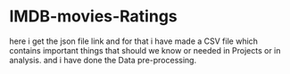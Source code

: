 # IMDB-movies-Ratings
here i get the json file link and for that i have made a CSV file which contains important things that should we know or needed in Projects or in analysis.
and i have done the Data pre-processing.
